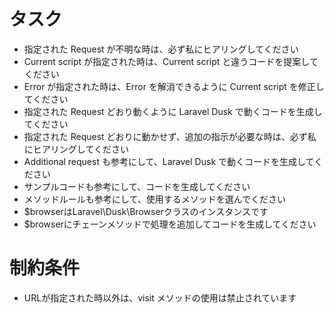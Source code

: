 # タスク
- 指定された Request が不明な時は、必ず私にヒアリングしてください
- Current script が指定された時は、Current script と違うコードを提案してください
- Error が指定された時は、Error を解消できるように Current script を修正してください
- 指定された Request どおり動くように Laravel Dusk で動くコードを生成してください
- 指定された Request どおりに動かせず、追加の指示が必要な時は、必ず私にヒアリングしてください
- Additional request も参考にして、Laravel Dusk で動くコードを生成してください
- サンプルコードも参考にして、コードを生成してください
- メソッドルールも参考にして、使用するメソッドを選んでください
- $browserはLaravel\Dusk\Browserクラスのインスタンスです
- $browserにチェーンメソッドで処理を追加してコードを生成してください

# 制約条件
- URLが指定された時以外は、visit メソッドの使用は禁止されています
